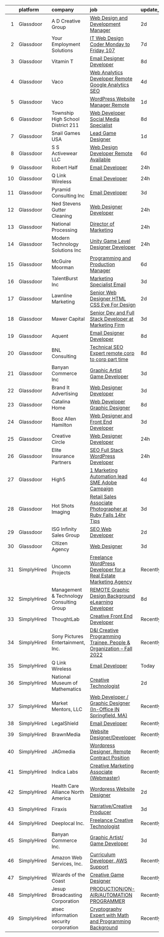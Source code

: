 

|    | platform    | company                                  | job                                                                                                                                                                                                                                                                                                                                                                                                                                                                                                                                                                                                                                                                                                                                                                                                                                                                                                                                                                                                                                                                                                                                                                                                                                                                                                                                                                                                        | update_time   | location                      |
|---:|:------------|:-----------------------------------------|:-----------------------------------------------------------------------------------------------------------------------------------------------------------------------------------------------------------------------------------------------------------------------------------------------------------------------------------------------------------------------------------------------------------------------------------------------------------------------------------------------------------------------------------------------------------------------------------------------------------------------------------------------------------------------------------------------------------------------------------------------------------------------------------------------------------------------------------------------------------------------------------------------------------------------------------------------------------------------------------------------------------------------------------------------------------------------------------------------------------------------------------------------------------------------------------------------------------------------------------------------------------------------------------------------------------------------------------------------------------------------------------------------------------|:--------------|:------------------------------|
|  1 | Glassdoor   | A D  Creative Group                      | [Web Design and Development Manager](https://www.glassdoor.com/partner/jobListing.htm?pos=103&ao=1110586&s=58&guid=000001834a41a5288326fd5b07e14896&src=GD_JOB_AD&t=SR&vt=w&ea=1&cs=1_d2a54434&cb=1663398160045&jobListingId=1008140137260&cpc=5B34AA09666F578B&jrtk=3-0-1gd5439aajih5801-1gd5439asmbjm800-30045773cd0dacf0--6NYlbfkN0CdcVd3SDA1nO7RkKTAACmPV4xEt72Vls8LI2dqcgyOeLQdD6tZEJoWNUMypvoh9NAN8szWNRmVTKnG5iJGNmoBqYHxe2itH9y8PF7QuwSblrfncnd59h5nlzKKtT9P4NH3jO4uFjl3W4O0Hl4EfKo_zxslhZjG3UJV1gdcJ4CC9ePXFWDrATIjTwLk3H6YWrkmYmXbvUbSc8g2OxkJx7MJ7BnzXZCxk6dyzwJNgzdQVy59mrlRW9-qbdmZOsAIDhR21uErBm-KgqGO5VR6-fi6Cy4XX5-Df9B9HBmTymJUNTbhI0Lj9IbQ0u-YIXgruRle5ZXmdPRcEZc4uqLKnkJdoGs8oE7Me_AmTjK9wobwyVM1QkFaElWFgbVKtsBMHauVsEDlLNRFb8_vktHDbJh-gtZEDbyc066uet6rlnjK5KSBUkSLWIaa4F4hdrJWvI6mJBrPKF9f5Yi7W4RPnOV3KXJpIVIgSwgZXvt-XJJfXMC_bBkdEe5_QfSD0OR1Xl4Cbz1-G3yIWQ%3D%3D)                                                                                                                                                                                                                                                                                                                                                                                                                                                                                                                  | 2d            | Billings, MT                  |
|  2 | Glassdoor   | Your Employment Solutions                | [IT Web Design Coder   Monday to Friday   107 ](https://www.glassdoor.com/partner/jobListing.htm?pos=127&ao=1110586&s=58&guid=000001834a41a5288326fd5b07e14896&src=GD_JOB_AD&t=SR&vt=w&ea=1&cs=1_b91239ee&cb=1663398160051&jobListingId=1008129832807&cpc=3BA4CE39D5B5DEF5&jrtk=3-0-1gd5439aajih5801-1gd5439asmbjm800-2c9f59b0f4c277d0--6NYlbfkN0BoX6wpDdJTHeYlimlJm_P1-jbwQr-0B8vfz-ygzljkeGzGbXyjUuiWXLc_5d8-cOPG8TVIKlYBr_2im9kAv8sjZambDVdFbgvfgdvgEiH0xCdnpWeZdbmerImX81Q70XaQRLfItT7xnaEjZ7DjLgF7MEFN_TazJHtm_c3lM__LXVixK_R49ltfx1VHpfffsY6Kc5BezDqCMHsw2vQ7-cdeDwkwau-kmJ0yf8qunoepgmeNR50r3TChQwWmf4hrLbjyQ-IuOJp6qxC2lk2BApoxIAhbk4ErCPtcREoadQhz2L2s6apKFOz2BweBDFqhLF6LarRaCNP5bcrwPNMoHFSP18CyoOFgtjlJdeE6XQrNCmC8mPlxWIkxFIlClyhcH-iV3wtGnbqM2Zl-_Q0GTKmNkOMfQtCSKIDkwgn9iYJZG3b5QN0rWsfGsb4zfcJfDWVbujGj0B0HFhG6R4xVlfs_BMMb3tT31P66Frd9OeYxCtZnIMmPzpoAe9m3wcX3kvM2BrhLvswSBl9C6pmz-kH9)                                                                                                                                                                                                                                                                                                                                                                                                                                                                                                   | 7d            | Lehi, UT                      |
|  3 | Glassdoor   | Vitamin T                                | [Email Designer   Developer](https://www.glassdoor.com/partner/jobListing.htm?pos=128&ao=1110586&s=58&guid=000001834a41a5288326fd5b07e14896&src=GD_JOB_AD&t=SR&vt=w&cs=1_875e87ca&cb=1663398160051&jobListingId=1008127048026&cpc=C4A69CCDBB3B9599&jrtk=3-0-1gd5439aajih5801-1gd5439asmbjm800-133ecd7508e94749--6NYlbfkN0DMrcEu7yrtATojKJA7cEzGQ3FdRGWLh0CZQInL4ECGI6k5tN82kdM0cJmh4vC7GggQS4YCC-NAfmmCq-zKxC88tLTQBFUkf4I31SaWKtwIQjq_gVD_4PSldorTX0RxkmXVZBnJxyvYmxjhFieFRy7XxphD9O1ucpkG2qtflqZfJY1ujWKkvFZRj7waRSsC7SFD0MaazbIsDRlCWz1RM80ZRwFl6hMV4K_GWyyNU0fv2fFIRmHu_f4W10T3N7bB6mY_3PGIndGEwygAXLmw9o_m3tN9FfSBF2oYa8w50RDJMPbvtWTCv4aGC6ykAA0fgBIjqLUlY2FfiR07CcvFolAAXNT2j-PvGSyyCIsCU7PwbnS2s_nI87QCsWv14D1xLASZY4QNYpkIs2ELbAJd1A4r3_-7lw0YBbJb654-JrOVmGSoWd-SN9Nn1VoNAYc0i1PpTAMAJvUpGS5kfCEGVqIi-giBVvcseEX_wsUYv8dyiw%3D%3D)                                                                                                                                                                                                                                                                                                                                                                                                                                                                                                                                                               | 8d            | Richmond, VA                  |
|  4 | Glassdoor   | Vaco                                     | [Web Analytics Developer   Remote   Google Analytics SEO](https://www.glassdoor.com/partner/jobListing.htm?pos=126&ao=1110586&s=58&guid=000001834a41a5288326fd5b07e14896&src=GD_JOB_AD&t=SR&vt=w&ea=1&cs=1_d0f890e5&cb=1663398160051&jobListingId=1008134555657&cpc=2CAED5C921A5F994&jrtk=3-0-1gd5439aajih5801-1gd5439asmbjm800-7ccc0220a1fe731c--6NYlbfkN0D_sybMACCpf9B-677oK5j6rPldVB6BlrVvFjO_o-GJZbzuF-qh4PxErFUqfUsv_6vXrVyNaVmJE0ot7G2TDITx_iaZeHWGlYAjqBBwl4IxuctF-OI2coy6g4yuOe0TbEuWET8c1We2YFFrVANmcXyQD5tSZWrD75i8XHvuWLgbZ7bYRmW1pBq1KUloM0yVF-khoEUp9Wrx15257U-PzS6eYUSZM8w0Bosk49wvwmW-S8DpppFzwXBOOQAuXeZEaqlil9TYeIQSXxEA0tkbOm9w3UEtCsdTDw_KVyWWnHXnVIxTqiWFbnMe20GSgnvOqmBQ8Hu5Dz8Tbaw1ELwlI_h3yKoTYdkL-cfLplwEmk_ZXm3BSY7QquW-nJTRo_mN8DxQm1Rfhm3DsIhNtJkzL0y39GFSvaof3fKF6T3RMDP3cYCV8CZvNd7tXhYeLIiZ9PlyPoHsIFgP84Bd2p1Gi72w57liebY0PeUuHdEqmHlX-ke9DimPiPx7zp-S2FVo3N7qck9c4RwHtjC1c_b9a86Pd0ORfiZrzOo%3D)                                                                                                                                                                                                                                                                                                                                                                                                                                                                           | 4d            | Richmond, VA                  |
|  5 | Glassdoor   | Vaco                                     | [WordPress Website Manager  Remote ](https://www.glassdoor.com/partner/jobListing.htm?pos=122&ao=1110586&s=58&guid=000001834a41a5288326fd5b07e14896&src=GD_JOB_AD&t=SR&vt=w&ea=1&cs=1_8dbd74f0&cb=1663398160051&jobListingId=1008142928457&cpc=9908D8D4413DBB8A&jrtk=3-0-1gd5439aajih5801-1gd5439asmbjm800-36227de6d193ad65--6NYlbfkN0D_sybMACCpf9B-677oK5j6rPldVB6BlrVvFjO_o-GJZbzuF-qh4PxErFUqfUsv_6uh3N--8teLPcgLAGb1S6LyM1BR0yY6lnZeg-UoyspQIvZPG2YO4aMbQ5ykvK2qNk6b8_JATgn0hI_WenxAeL6BQ4IVWLgD0dWZnmeCMRumDs-5arFbU1wRrmdtz46Q7XjuLHRxESOlWZ5trxuEkHo_V6tspZx3Uy-USv0Ftid0vBh8kGLsQV73UusDDXChi6SCdLwbYYJTtxMFJWdfNrqvNTtfKTVcW6yS6CyTVcHRvEv-oxu6ZfcJ1n8537qGZ7GDTYvcivFwTqOVbgc2qgOHGM_vwYahECc2r7Lhf1PP4GMALB7oaCBjKV13h6P0uKnnL81VHL93hRQRLH1MBc3P0OFzS1f9Ir_rakHYeHopV4q-dbvl8OOtAUruvgGm40Nh8L7iHseS-zyMPpoSRMbaRFZ23ZWwz2Oh0lTfnEOjtkugzuFVI0O1gVu9Oa0SGzeWerFBxTEmifpShS0kCPma4wv7uNQpYFQu7KKlSrVODw%3D%3D)                                                                                                                                                                                                                                                                                                                                                                                                                                                                                  | 1d            | Remote                        |
|  6 | Glassdoor   | Township High School District 211        | [Web Developer  Social Media Specialist](https://www.glassdoor.com/partner/jobListing.htm?pos=109&ao=1110586&s=58&guid=000001834a41a5288326fd5b07e14896&src=GD_JOB_AD&t=SR&vt=w&ea=1&cs=1_ee017fe3&cb=1663398160049&jobListingId=1008126791574&cpc=83630893E902B957&jrtk=3-0-1gd5439aajih5801-1gd5439asmbjm800-31c2bc176e2bcbab--6NYlbfkN0BvRTtPYviBXXga901bZda-x9dVbr3mkLrPNoe7KgsTz68QsHh34GSM90vVwyTaEndtYI0pe953W1rkkBGAbyuAKY_ZszoiwJmg3JbfF4AW655q9sZlWK9uJIjd_GGvixM2nNpmP1A7p0parvgProH3THElPIkKORt04eYR36BtKMpoYfce3ruRlgTJIR1C00uasPzvgJl_rVt14PqvTdT21Rclbhh02o19Vec_bpyz4KW8fJ9iZGQmkk4zVd71Rguy9fZJUvGoULtC25LuJq-J6ZQkjHyRHkdzs_H8oR5o16v6BJlS-rfudWD22C-5NZ1Nsf9IsI8UFLiSQMAKYM3EpMNgpcf3a37tOfvmiyBhVSIN5iZvFQ7_DVRUJXYbbewcOkVwQzkLbWLvA6oCxiRrK7LY7SyCo7uC7sR9czU5AzBVlvoWYtlZgnaIKvbyMtlwYOx1f2TWXW08lvqtEmwEOn1929t5N-eILaJaOjJ3nuSOMw3e9biwVLROmoVaKg2jBau-rBBm0gRr97r3iOGJ)                                                                                                                                                                                                                                                                                                                                                                                                                                                                                                          | 8d            | Palatine, IL                  |
|  7 | Glassdoor   | Snail Games USA                          | [Lead Game Designer](https://www.glassdoor.com/partner/jobListing.htm?pos=119&ao=1110586&s=58&guid=000001834a41a5288326fd5b07e14896&src=GD_JOB_AD&t=SR&vt=w&ea=1&cs=1_f02a4268&cb=1663398160050&jobListingId=1008143273725&cpc=32EE424DE2B657EB&jrtk=3-0-1gd5439aajih5801-1gd5439asmbjm800-a48a39f6903e8687--6NYlbfkN0Cw7niSvkhlOnyUOIKh8iEFaGQrF0ehIy67CPytvastGfTep2RELHiWo27qzTbr0GGrHLuaj4V8iMzZoAKOmLyivAaB5nVetLbQfhWpx9sW8qh85TvtOsJx1zjzDNV66kxqszXKcJogkyY4hg_wbjvwLkeVsGVBemXSK_xMtcwLzyko7ceNTEIoy2LTdUb4mkTQBGny-seO9D4sh_vZrurYD67rhT8B5geuK85jcB73uQgLtbQHTKIP-1Ybc9TCfO4QVLFdmY5LfVmGUqVUK1If7ipWeohqoMpy625EBnGPwx9xxkG3-oH431nTKcaqDxFKVCvbmw2TAi3U_I6PkPdf2iyG4_D1bq6-reFE8QdsY3XuaFDUQHH4yebunHWKUsDRPiIUpw-BXSBUuvwNGVeD6ywvz9CpB3MpzRMM2yzMVbsAN_XyCIhX9EH9oSqtCfsgtETxRlM1uvb_4HzMenmE)                                                                                                                                                                                                                                                                                                                                                                                                                                                                                                                                                                                              | 1d            | Remote                        |
|  8 | Glassdoor   | S S Activewear LLC                       | [Web Design Developer  Remote Available ](https://www.glassdoor.com/partner/jobListing.htm?pos=117&ao=1110586&s=58&guid=000001834a41a5288326fd5b07e14896&src=GD_JOB_AD&t=SR&vt=w&ea=1&cs=1_1e5befab&cb=1663398160050&jobListingId=1008131212019&cpc=6FC5BA77C9A4CD78&jrtk=3-0-1gd5439aajih5801-1gd5439asmbjm800-e77e0e5672b8281f--6NYlbfkN0Ajr136nt6A_LHOZ7dazkZBMRVGXfFx1UH3hXSlGZi78qV2vh4IIPaG56QxCFgA56BicBY0oInP0QPYJd4kFVbc7huEHz1FXVqLxP8gElzXxfnWXkWC5Tk3amEWpKQOdd2DP_B235foqRfXk2sCy5zcr5ta9uztYyWr8zoLSfktUae741wAEOImCxf8e0o5q_ycQgCe-ixKA06BIbumOe5BLPPJtlkagwve9y4va0OfsQAKsxCenDo-e0egBF_YeVmTaHsb1PpDIVFftj-YYXeljUf53OdxbzNtB-XpVTWdgE98-w-mcbF3oj3DKsjaWHCLAAWKoy0lXfMrdZKgCU2Z6XudrXCQE2Ji87c4hwlYOR2FigQEZF5NRIOGTpwsWVXR7db4wKjtt-u_GmrIYIrbTKusnSEvlFtXB1Q6pDFZBzNeEXiCugnvZOTLcxJI8-HEEjeG6Jwnxdx3BdfWd00y1MXVlJ-tG5YYjeN0kC1gVW-O0eoPEUyJtwn35LHgiClFQ_ZPzg2uN6yGeStuzUWVt2YVeQfKchZXNLqa19GC8C6aWW3Wlp7xgJl4Z-w1czgu631pHBRER933RP91en_eC2wlZhIKRLWp0n8GgFC3m5eP3bXMdubdLs2jTv4Z-WOUvF_ygoNrqKTR7t4Fyfmmy-KZA11WLqbWQbAuWulmE1nZfWoKyF6UWJuM3j8e5yZNU0VZcTUGFSFCStIeezx5SfsqPNN47Ja5yDo0NWI6KsA5Q2A0rD4-4RrysZKThiA%3D)                                                                                                                                                                                                                                                           | 6d            | Bolingbrook, IL               |
|  9 | Glassdoor   | Robert Half                              | [Email Developer](https://www.glassdoor.com/partner/jobListing.htm?pos=124&ao=1110586&s=58&guid=000001834a41a5288326fd5b07e14896&src=GD_JOB_AD&t=SR&vt=w&ea=1&cs=1_15426b9b&cb=1663398160051&jobListingId=1008145675095&cpc=1CBFC3E34E2A31FF&jrtk=3-0-1gd5439aajih5801-1gd5439asmbjm800-1d30b377a342ae9d--6NYlbfkN0CpzDdaQkua3np5pkmj49lKioZwmwxQ-yx5plwbYmV_MzWNBoPgCjn5bOtxNwC6GJ4nMXlh70SbCFcICXIgnZkuA1M2Q3cbZxvyy2idv8eL8hhk9lI80DRwFm1NMXGvI86YHjJOPaVV2F-OE7mVDddpF962aw6WMRMYnU2tZV44lSwwG1i4aejltBT70EqdymEPng6aeTCYW78jfaIqoQNpEVr0VyshFBymMiMVEyZVij9RtRX3rES1Z_ivwneb1ignIUIytJ9CqN_W86bOAxHJpesBmPrXPN7VPjXUO1zbN3w55OS99TG-zNrvzteDS3bO39_IK6OfMgBE6VT1d-VwsYv81HaQ3jlgVbGGpcPnmoTRyJgqy1Cc0Rd5qvTsVC91egxk_-0FlTWx57nwIpS59-QzCeQwsxoo-Of0G0tJaLnPzjxiyrfCGPTz3s_GCGgmPoFHlJqcIwVTAkJoRZ96OG33KRrwQQ22ZbvTy0B4mCxxlMZiVNfCcix0GdbQA9sX7Q4Cl_HIUKGv58hLwyn-b-i05f35g4cJj-RHMyM_ocLPobfwzIn80lZekVljYO8%3D)                                                                                                                                                                                                                                                                                                                                                                                                                                                                                   | 24h           | Denver, CO                    |
| 10 | Glassdoor   | Q Link Wireless                          | [Email Developer](https://www.glassdoor.com/partner/jobListing.htm?pos=102&ao=1110586&s=58&guid=000001834a41a5288326fd5b07e14896&src=GD_JOB_AD&t=SR&vt=w&ea=1&cs=1_8e649de2&cb=1663398160045&jobListingId=1008145499494&cpc=9E3121F390AE2874&jrtk=3-0-1gd5439aajih5801-1gd5439asmbjm800-5acae6bc754706ba--6NYlbfkN0C1n-7uwLBmXreK9Hz04i1NaXR3ByHk8AHoFYtQOHcucujL0OejuP43GxcqxQKYyI1W-t8fCmKdoVAY_woidZTYObswFalwwu3_ZBaqOTgQTfoYV6OAR275QxWBvQtRt_08BsXQuZ6eSHeXgyrAJvQD2zODIrOOvmY3b8zt6W3mfgimadwcqXogSco_AI7Ry8NlV884BtkgpdboMcKeT4YitBi0vzrqZbFS4ToHbLplpvSZgpp9b2XF165OyXuRA2Ps0cxX3stNv0FvBk6ZFo4yl3EQgkFkmU3vm2ggWdgBOuHFr_MgsCleP9R6Y1rb0qAXNbhUOYkU8zvjsfcpiFzETT4LqQbeSQF2y2sImJtJIBDkpb9fbwdWvE0oG-zuNq64nkGsXSrUO7B9athn4qUAOMtY7dAH4P0FiM7BF2SBoUZ4HIrt3DKksjE-WYPiCrrNJfFS6HbivBn0TPhe_a0ZT5KLm0NceA3-n6nAHf_yPjSxBWU3wqNNKBtnpbNDpznU2WaypTR3vg%3D%3D)                                                                                                                                                                                                                                                                                                                                                                                                                                                                                                                                     | 24h           | Dania, FL                     |
| 11 | Glassdoor   | Pyramid Consulting  Inc                  | [Email Developer](https://www.glassdoor.com/partner/jobListing.htm?pos=125&ao=1110586&s=58&guid=000001834a41a5288326fd5b07e14896&src=GD_JOB_AD&t=SR&vt=w&ea=1&cs=1_223ca9b5&cb=1663398160051&jobListingId=1008136820963&cpc=32EE424DE2B657EB&jrtk=3-0-1gd5439aajih5801-1gd5439asmbjm800-26c59646bb73b32a--6NYlbfkN0Bjic9BpODao-m9BEup4myv2yv9o6hanv70kCRpjMjSDcmmrD9YS-C36VMErKkfZpW7u8RJCJF-3yTU9oZ8p-_g7jnvGsWAmlxKSZbEg7m0sbKe6QoybJyi2YaE0NPp8cXkC_vIPWoc9LlCeTuq0RhSDlsrVbU8cpe81JSeiQAh_TVnXrcGp4Wa9pSpcDUFXgdtLN4hZbzY-n7wvWtR1qzN_w1EA1TtlYLsKItDJ4X3pCI-_yiLdAQUBN4BhYOIujYaiQcWOLJdLZcEAWlxuw5g0JRF8WZ949PAFXVHAuHp4-hehmbfsC_mpQhlEbmIpyMO4GVc62LVp5UhCSZOz82KGwW7e7RCXtC-RLTUBLdupp3M6Drh_V93NGT3ftldoKkhx8kJErFSPHdn1Wle7ZG7lLE78odlrMZDeTQafsRNRGubPAiwh3wwy8Dgoz9rRI5hjWiWmfT4JeXCsQ8ZijcC8XI5r--q0MvXaRGJgxFmH91yxrGX9LhwZSdeuDsf8sdfWvum4znr8vmhLzGeSDbZcPVUjhgiNP9PbrvxJTpiEZwVyPPKLYo0ZxxKAAEZo8TajR8aPqykFwSe3ALcnfEJuxbqtZgbOFbcvZ_WnwJWj2Vo-iz12Uvg7WHcPWhb-WEQ8dNOrLmt98piGObgZFLTuzCy4FmhF6hYFTjsJxTWRqdurVW9B9luIY-QsBustf2EEcc0D3ys2deBypPYmVJDtJA2Pwmkc6Rex1R8nmn_Dgv20PLxXNsABiDkpmn2qH5uoESnHY3I4cBY3GcmN3B98RPBONtVJFk1r0y2vdgccP3q58gz_d463kfmG19Fv9DWp0O_aCDClwlMKOP9B9aZrqLLRR6736oZn301A38CV7aJ1Lo0MORYrhbu2FV0bX5i8qzkD4Ib_iEwpGykRHclfbfVJ_9YC4azsi8eE5-niaxRPuBEAx0dw8TySg7vDkKbZhQyGQkAU22tEOeoWcxKb7sWUcgPyjmERlcqw6LwlSmxuv7uLtObO_vDElgPetkNBP34ZB6aGjIDkrk-naGD) | 3d            | Dallas, TX                    |
| 12 | Glassdoor   | Ned Stevens Gutter Cleaning              | [Web Designer Developer](https://www.glassdoor.com/partner/jobListing.htm?pos=111&ao=1110586&s=58&guid=000001834a41a5288326fd5b07e14896&src=GD_JOB_AD&t=SR&vt=w&ea=1&cs=1_643d5f0b&cb=1663398160049&jobListingId=1008145249117&cpc=5E31031E1AFF45A7&jrtk=3-0-1gd5439aajih5801-1gd5439asmbjm800-92ba3729d6720e43--6NYlbfkN0AkLpTqwQyOHWZzzBh8L-NJRXeVaRNqbLPAA2fHvkxVuJSLLV_rgQ08NUaPLcDDdaiRI9iK6jQn8J5ezsPbwTlDRK7srl-ykfpmt3l_n0AvFlfSjZ1RrdHiBVvDTO2_uacut2-qB8nyvUhDiFLOk14-qdjvwrX5nKmYuUYySmL6tDhpRCi2mwK2dyD5brS4HJw4q4R02bukYJW9FjVR2vwXRjlgoRiiUqDJSBk8yB33om0zHr4jOmKZJwV_QnrGdIa_T58n1PuFoW_7yHyrLjODWOf8fobgVvqFc_0MMdmlFkc4sSxDhcg44kD1PdIqPO1Bl-R6XCTTEKykVoRFvIYE5fluGu5j2J8EXo22AypYMS3DQybNt1mT57_vTYUgBRLvrOalj_WwIwBE1ioPoM1C6mzbFiEe9nz0ilm-juhYxzHxRF3qzRdrf6-h8Y-WKKfDPk1-EvJM5ggGuHOM2--1UTB0uPTv2pxsMnvdY2tI85EYj6EVFXqV2OYLINgUVOIb1yqQ77BH2A%3D%3D)                                                                                                                                                                                                                                                                                                                                                                                                                                                                                                                              | 24h           | Fairfield, NJ                 |
| 13 | Glassdoor   | National Processing                      | [Director of Marketing](https://www.glassdoor.com/partner/jobListing.htm?pos=105&ao=1110586&s=58&guid=000001834a41a5288326fd5b07e14896&src=GD_JOB_AD&t=SR&vt=w&ea=1&cs=1_57611b67&cb=1663398160047&jobListingId=1008145534664&cpc=52D3555E595CCC3C&jrtk=3-0-1gd5439aajih5801-1gd5439asmbjm800-1d7d5d31dece1b71--6NYlbfkN0C7FdYqye7fR5lUV8IgWPkZ54W6iO3v9h1VSxsEbL_uywloPklD_Y3VcIn1lceNXm8f8qbCd1_xgMp-k6G5rBz84-ET2W25ZHJRHTrqBDc6RSzR5nDhFAEAEzEC6LORWnZ-QMMB5hMYg7zmBzTg6ybSTYy3Atog-zi_x5oxKrmetin8u3KBI3rhkupUZLcC1240M0h0FqzUWvVtdg0z0VBqA8tuWD8_2GCRFgRJLBXp6eHUV425gwEOo5rC_uLBVhBm13mOqaL6RDlzk6rDdbYnUhGosnlGatQ3dP8phC1_KZQHPZP7U-jMJHGvrH3DmSPW8ZT9F_L6xrH_Qhzmigdao31XkXrO2bdHNH6cxcCr552RheIKVFVv6GePgRv3Jslt1rGdxaDPm2oD8HAKpnlfFop18dBvZm79z2--5hKQhr-VOj28ou0w-Y_QL2XYEg9EFE9I7rDWkSBvYIr4pIq459-jR5wCKKtLa4Yw5B9wx26oMe3Qj4VrAEQoBi3d359P8-AJHdixAQ%3D%3D)                                                                                                                                                                                                                                                                                                                                                                                                                                                                                                                               | 24h           | Orem, UT                      |
| 14 | Glassdoor   | Modern Technology Solutions  Inc         | [Unity Game Level Designer  Developer](https://www.glassdoor.com/partner/jobListing.htm?pos=116&ao=1110586&s=58&guid=000001834a41a5288326fd5b07e14896&src=GD_JOB_AD&t=SR&vt=w&cs=1_1cf90e55&cb=1663398160050&jobListingId=1008144415547&cpc=4B86475FAF393599&jrtk=3-0-1gd5439aajih5801-1gd5439asmbjm800-e92eb1be0e0db233--6NYlbfkN0C26OT7h5zXl7z1yVTYwN1d43osiYS9hmGqw_eY7i5KFzRWaSyxghJjTLzNEsEWeJhnpA6oFn4-xuTLE8gcbiHpahmergA6f38D8h3kWVSZ0P8lvoGbQD-VrNe8Y356GM53WicJnbCWHsOsSsqjNMrH4mD1yN9rNfoKUaTpm0V6bCcweQP9dbUEZw-jhXyylsEZlRAD-7-25VoyztBnJb8-fMG-VP5B_6gf2ce2uachlBLf-omcTb2Kx1uBC_zbPWGvsJfLldK_USfJMuO4ffzZTke0TvTVwsIStpWJDACOwVellgAyMIkbGGgLCQBE71TPZWcpFMmZ5l2yNwU1OiLYU57KpyxhGolx1VwjcdK89I_Mj-SqbewoSFety0G7wv1qfJnX_QGSYeXOgDA38YmTWoT2P22x2ucB35vPj2P8M_IZ48yeNkXv)                                                                                                                                                                                                                                                                                                                                                                                                                                                                                                                                                                                                                 | 24h           | Huntsville, AL                |
| 15 | Glassdoor   | McGuire Moorman                          | [Programming and Production Manager](https://www.glassdoor.com/partner/jobListing.htm?pos=115&ao=1110586&s=58&guid=000001834a41a5288326fd5b07e14896&src=GD_JOB_AD&t=SR&vt=w&ea=1&cs=1_b29a44b9&cb=1663398160050&jobListingId=1008130780716&cpc=FD56AAAF1899B499&jrtk=3-0-1gd5439aajih5801-1gd5439asmbjm800-367f267c24de5160--6NYlbfkN0DFd6ssls38ARc-OxIhaYB-O2Tm5NCxlw1Hw0ryh4GpD1eYZHVmZi0O_nwPf_BbhRRbAEMqfl5R-mbDhCQau4StkLiBSPbBVy3BtD9EHD2FCa7JchGZeo06rGrqUBJjxNegzTx_RC4xO7Dwo9QsIW-BN9xy8wGxhq0dZKYuCtf2jRNy9QU3mDvLUEm1oR_DxVReNtVVK45s_h-6YGhBQ0it73fR-e6hyvjDxFrMhEJdo-QC4b_8Act-WMuH9mhEYtOYfP72ZKp_Y6Ya0fzVde9MHPV0JeAIlfassHmUtoXXuSD2guq4gtBUB5GGuXFJrZEFLClGBvnWyad969P8A4rRzFpJG_3Ni5V9Pjlwp46Dow-mlIj50HFZk3njL6LuEMycJbix3W54qvIu3bZXR_Ww979uNUQmz4wSy29HIRFUvq4rH4T3WnIQeyFsyxA0YXjWZgkGek5xdBYDBgPdt0dcsBqZRPSm2QTccwZDqFw-mg%3D%3D)                                                                                                                                                                                                                                                                                                                                                                                                                                                                                                                                                  | 6d            | Austin, TX                    |
| 16 | Glassdoor   | TalentBurst  Inc                         | [Marketing Specialist   Email](https://www.glassdoor.com/partner/jobListing.htm?pos=130&ao=1110586&s=58&guid=000001834a41a5288326fd5b07e14896&src=GD_JOB_AD&t=SR&vt=w&ea=1&cs=1_d6f991e1&cb=1663398160051&jobListingId=1008137082438&cpc=3BA4CE39D5B5DEF5&jrtk=3-0-1gd5439aajih5801-1gd5439asmbjm800-3469da92a6ff0490--6NYlbfkN0AytblDjMhCTRr2PwXSTF3LlCyagmIhB_qBKYhkTsU9J8kbOkkPPbkHTn1PvWfxq-MHNCW1uXkZH1C0mmdYq1PDhwjZ39NiWwFIgQ2zRurYgLkJ0Fv1vgThlfm_P8oLiQX_cwbajzbkBEKJUwPaaleHeZhYBL9XlY8l2cXaXzlIpaA58NpWpZjPqrTtbHMHX6dcpTluiDkEbNH2XLXS6mdRJyCtsjIv8uqMRd0BcAtN9A0w7BkTIlsA6cOVztm37W4AaiUCAB1wTfvUEp5SlfgwGINeCJx96H5sUiyNz6HYO6umWl9r3mC5r8uIIb6VydBIqwTuLWK9S_Wr1Ce4paBEmSGSq2klUeDxJ1YFi-LQmi-oKRolePQFkVYoiH6gT_qwQMKRlDEaeFg1m8R4zWRGhORzLNkGlHYL8KAOKiSCgQ6fZIArnEQg8WPzxuE8UyhAMODTWnD_sr6XXZIJoaPOLaAsbLzJav5qV5sttT6QsQ01Hw711FXbJ89nxFRcgbg%3D)                                                                                                                                                                                                                                                                                                                                                                                                                                                                                                                                      | 3d            | Remote                        |
| 17 | Glassdoor   | Lawnline Marketing                       | [Senior Web Designer   HTML  CSS    Eye For Design](https://www.glassdoor.com/partner/jobListing.htm?pos=110&ao=1110586&s=58&guid=000001834a41a5288326fd5b07e14896&src=GD_JOB_AD&t=SR&vt=w&ea=1&cs=1_298f1c02&cb=1663398160049&jobListingId=1008139332643&cpc=AD396490361E83B7&jrtk=3-0-1gd5439aajih5801-1gd5439asmbjm800-756d3fff91c15e87--6NYlbfkN0CSgGTbSPgM0xpgWRkp5SRTexU57Zk_6_bZ18eqb9d2QD8eCeh4DToPCFdsFw9Mq38PhjeHZEuVdUJ7KICRHuS5bSRhDzuIPdpl-zlGPJATjopMBUFYSRvn0Hyn71LYs0yL4I6csTiL2jHBbVJMVoFVp3N1-Lh_JaDap3csi9kRgup28Mt5EI0WdNIovdEv1XPbNuW0UrA2FHe4kfa6H0So9aMPM3Shhsn6zKkI3oWp1C5f8VEOV_2YCTez-WIO5mrxoBGn7q0Vxpk-OAjxRGs81LCJgzfyFLBclTI1bocdXbOOF2MFrjcj8j6gTlmidOtVJoa5p45l8L5MXDQ-VnP01QwGKlaK1CONvYd3m0Li4O4hweVr1GerbQZtyCIS6QY9_oPflmy9lItuKFhfz-ANOFAdncmGdLtkFIqRJrBb1dM0QBXWU4EtOMZSBmiwogF7_pZl1SPjMJpgqp2CK8ssoGlWVyG1OPugdWvK8yLsMIpkRFMuSx0v2rWil0W5PU-ARebA9nQf9PuYqH2wUcb3cGddUYWGLCA%3D)                                                                                                                                                                                                                                                                                                                                                                                                                                                                                 | 2d            | Tampa, FL                     |
| 18 | Glassdoor   | Mawer Capital                            | [Senior Dev and Full Stack Developer at Marketing Firm](https://www.glassdoor.com/partner/jobListing.htm?pos=104&ao=1110586&s=58&guid=000001834a41a5288326fd5b07e14896&src=GD_JOB_AD&t=SR&vt=w&ea=1&cs=1_1d33183b&cb=1663398160046&jobListingId=1008137024800&cpc=5F003D4E935DF3EC&jrtk=3-0-1gd5439aajih5801-1gd5439asmbjm800-7a112057fea2f8a2--6NYlbfkN0BzyIYrTMR_AjNKh_kvAG8N613gtHPANQ3sdLTkrtBd-2J63-4kKu3uYt4ATX3EpPp2yE6QufjOadcv3vovr-s9m0r-q_D2FHAXe1oSiQWQ5Ej9cuT-wcI5W10lDeedfzZcE3oD-jUcyspd4YUfxH9ESJ8wEaG2w0yrEhPj3TSFOrEuNe8dO0YRu8tpJsIaBgzEOAMOgm6DlQp2I97DHtSMxLgCgumE-yZp2knxlKFY_tSGQ2ynZzP8mzYvtAolQrpkuIqbZi2uWFJ6l4NjJnNu-wFjQczy6W-bxP3fZoCPzja5rRZSWkiY3BvZYcBowcAIgQtiCpCrV3eXrTj7goM2i2eYaZFj5rxMGkzFtECRG1joWXTjBBGughSJn273wlsimwt_NEnjbZDVf10QykrsSHnoew88lqtWKNKGEDEP_s90JplMk4VPAaYwvIWWTG1csw9jH46ww6DQgx27_mODsv2Pr4mStq-uhQjCmtXXWdJ-zlYGbszmqyY2mv7Tv_JDtqaj09OYzQ%3D%3D)                                                                                                                                                                                                                                                                                                                                                                                                                                                                                               | 3d            | Clearwater, FL                |
| 19 | Glassdoor   | Aquent                                   | [Email Designer   Developer](https://www.glassdoor.com/partner/jobListing.htm?pos=129&ao=1110586&s=58&guid=000001834a41a5288326fd5b07e14896&src=GD_JOB_AD&t=SR&vt=w&cs=1_70877880&cb=1663398160051&jobListingId=1008127103959&cpc=9908D8D4413DBB8A&jrtk=3-0-1gd5439aajih5801-1gd5439asmbjm800-d728f7b1044b615c--6NYlbfkN0DMrcEu7yrtATojKJA7cEzGQ3FdRGWLh0CZQInL4ECGI9gD0Wolx9R2v-Aex0-GK04LMXPURfGGnNi5uqQzFCg0hF2TYxmKGToa-C7itZzGO5PLQDVPaX3gxMtS-lBcSLPRUoR54mHyaQGwU7jJFUzGc3p3xB49LrIbkPamR03uezl9egM15Xkl5dZhKdtJAIBvWbFAgTppu-LuWhLNY-DN7dUdh9j94sec9zG1vCFlSZMzFDgToOhhdW_mBApQ9GmIFOd9HFZVXdtX9lhln0Qg2awHsnnhAGlh0uc1sQOYVMbY_htaC9-eMYbvJLmIxnTDTs3c8VYfX3UxR5QuYrYYs3KL6tS27HO9UeNdHDrCzb-f25W9AxHH_gNYq-pkyhezeCKY9ic8_VsJXC2EYIr93lvrWiXkl1YukiU8cEpWRK_Had5pdFizU3RtVrHbEicvcwqotKnkJw%3D%3D)                                                                                                                                                                                                                                                                                                                                                                                                                                                                                                                                                                                               | 8d            | Richmond, VA                  |
| 20 | Glassdoor   | BNL Consulting                           | [Technical SEO Expert  remote  corp to corp  part time ](https://www.glassdoor.com/partner/jobListing.htm?pos=113&ao=1110586&s=58&guid=000001834a41a5288326fd5b07e14896&src=GD_JOB_AD&t=SR&vt=w&ea=1&cs=1_5a097519&cb=1663398160050&jobListingId=1008125956128&cpc=1120CD366D53BFD9&jrtk=3-0-1gd5439aajih5801-1gd5439asmbjm800-47594a9c03d0d9ee--6NYlbfkN0C_eQCgnQ3dunn2kgXxy7uUxBB8Rm9uGSd45wqHXb30Yhouy9iaZ5tM-buZODdeWhkxcLZ-P8HpVwdiJJkDZwZdqfCN6nBcd16_TJfDogr1G06Jkw1xVd5RFtOvPKtffE1EIfYg4PMn3sFvUuwX5OwMAQzJ6VlzbU0P-e1WfYEJzV9Zh64upAZHgRZKlik3V02g1l3OvYnSoKA8ozQfIqyDz7JwTHv_nlgqejghv5V-1U5lD6VwvJEm7z4AhV4GLlSN8EMztY1cLfsM9JMltJPEiq2YR9jLFRrwdNskeOWP3cPs9Rft9GXEMXF_wNOHwa711m55P8TYvhlTW3pFP6NUnDm3T-svoyZ0FdZ8K6C9Zjwpb9KRLFJIVqz6-0wSJZUAWwVRt-Su_aVtfNMoKhp9jCT6AI2JLiXSkTWRnMuXQ0RrarHEs783jVMZSrlpJQaiM7udKmUJb9vi2avePh0CxYw3p1eXI-A6-PZP2h7lkbtd0AkGy1hkLNAplUNrGltwP3xZZDJFwR0kf5sLFrcE6bvn7UL6AHA%3D)                                                                                                                                                                                                                                                                                                                                                                                                                                                                            | 8d            | Remote                        |
| 21 | Glassdoor   | Banyan Commerce Inc                      | [Graphic Artist  Game Developer](https://www.glassdoor.com/partner/jobListing.htm?pos=101&ao=1110586&s=58&guid=000001834a41a5288326fd5b07e14896&src=GD_JOB_AD&t=SR&vt=w&ea=1&cs=1_8040a739&cb=1663398160044&jobListingId=1008136768728&cpc=90FB925E786A2860&jrtk=3-0-1gd5439aajih5801-1gd5439asmbjm800-b7a5a5c1da3a1de3--6NYlbfkN0AJ9YajiwAf1_6xm8q8dI6Igxc08os5d78_r09uaRSAc6DDc6dETsF1svScKdYRdRx6WO1Ng6D809PSCd2g4nQWvTB21EU3EyteFI4Oveo4K2FxviYCy3Xmdksg0vgA7ZoVeG2dNfDqT1Zm5dROFfl9AO7bywAQnOxtaKJjpTU1X9knhHgjF-4Vyqs4Gun4r6_xZcFu0Q36qEgjV1Zu4uYohXlZAQCw0sHeN6KW39G3KMgzL2CcgnQXj7PZvVlxTHqNca23nH_pgwUDhvkEtKQ1ZKiV-RyZc-Y5NWiadB3GT1h09AeNKud__B45wMQcI-FygTPkOW8jGf60zoCvzeXtDL3-yrXWOFFqXU2qZ4PUBa99tVtp75VBmAguJZkQQ3EKNP82Xp2HOeZqfv1YGMbPQ7ofzLJhg77X85BEUqnnFJJ9nSJAH0M5D9WSY4ZOthaZLDXVr7_pS9bPIsIqDswK8bl3j9X9DcZeVzUwPCU0fpHfIGaVByidw9r-iBLjW5MUnEo1mDk_2A%3D%3D)                                                                                                                                                                                                                                                                                                                                                                                                                                                                                                                      | 3d            | Pompano Beach, FL             |
| 22 | Glassdoor   | Brand It Advertising                     | [Web Designer Developer](https://www.glassdoor.com/partner/jobListing.htm?pos=112&ao=1110586&s=58&guid=000001834a41a5288326fd5b07e14896&src=GD_JOB_AD&t=SR&vt=w&ea=1&cs=1_da34d315&cb=1663398160050&jobListingId=1008136755499&cpc=9C938E8DE9AD6C02&jrtk=3-0-1gd5439aajih5801-1gd5439asmbjm800-3d7a0861c7f4e1ba--6NYlbfkN0Bzd22Ycjb5AqejbB3GS3A1UGXriJ-kZkBu2e0671QUJFj05XYpQYtfqQskCcE4KEKRKNCbIfddevaNtI6CLEoqz-RPbWSFHTRjXQt70XvNBs1omddiNJn7P6EUi-tJWkAAfFTMoKabsRq-LwcCQjav81TTNKo5YkXIitQz7-_V_H4BgMNeFM_8-3exck3c4nJcL0r4HjCxI9pUYEb_G3bpe5oq8H-mhhxL7JoCugY_VvKvxk2RcbhWoJIoBfmIvUhV1ebtlL3Tx8MOJaw1nKSv6NCupwBX_pZVMNoUfKKd4pJORNT1lLsfVQakWVSX0xx6SicGafwvjy1o38eBbcZqSDaff6w8QBppCRJBLNhlv40AlyoD2-0idLvCJ_XveWpBYJ6I25m1V3OVNXR6lT3jFBKbEHbKuw6yOmF61ubkD6hDSVYlg_Y8w4krbnPbTXFCwSb7PgxiOBqdH4nxaDbcLvZnJbIttE59koOEszaGpbt_tuhUhJCGp-gh5uNjwCY%3D)                                                                                                                                                                                                                                                                                                                                                                                                                                                                                                                                            | 3d            | Spokane, WA                   |
| 23 | Glassdoor   | Catalina Home                            | [Web Developer Graphic Designer](https://www.glassdoor.com/partner/jobListing.htm?pos=120&ao=1110586&s=58&guid=000001834a41a5288326fd5b07e14896&src=GD_JOB_AD&t=SR&vt=w&ea=1&cs=1_ab631eb4&cb=1663398160050&jobListingId=1008126744238&cpc=DE56C24FF6DEC286&jrtk=3-0-1gd5439aajih5801-1gd5439asmbjm800-e853527e115b99b9--6NYlbfkN0C2jZJFrLxaPA0GelnsGYXGIqBCI4fxbylvGcZVymefRVHTge5Vuj8fmjk9WeL_qMAglPTVIaoVPsSBLS28IXChoGYeq-UQtzX_TJY9-6q5LtESYZh4jxehow0o9lDjnHX9wN9ZBMJcNgKm6f1s_0LhC4kjYiGbTFXChbRwEYeC-xWSKCL9BrSwtreZAJ8rYO68nsHvLNdgGI57LHAifeCbf_cTtqKnfXOXiPizEQJbC-VIF61QwGrYvq6cLIIWkpzbjaHzOJRQ33l62b57Jjkv7rUgDOX6oVzhT4Ul8c9x4qSWJ61eK6JAYL1jZzV1IES4jcO3anErSStquczXEmaMuuEvWbVDPnTPh2bIWZNLXjA4ohEa_zx49ZkPi6nyEG5SONFb5_a3Auyx7btumKorc8Z8-ZjIiSNck7aqi1McBDWNA4PCYdfOL-ddjCq8wm4itxsBRL3Br3-Sw-uHW_1GPzHpfsKk_Lio3qCsmc5dWf02O2J_QyXGSFYk-dRGD9I9MEtcz629LA%3D%3D)                                                                                                                                                                                                                                                                                                                                                                                                                                                                                                                      | 8d            | United States                 |
| 24 | Glassdoor   | Booz Allen Hamilton                      | [Web Designer and Front End Developer](https://www.glassdoor.com/partner/jobListing.htm?pos=114&ao=1110586&s=58&guid=000001834a41a5288326fd5b07e14896&src=GD_JOB_AD&t=SR&vt=w&cs=1_a83dace5&cb=1663398160050&jobListingId=1008137197590&cpc=70E6D4E49C80165A&jrtk=3-0-1gd5439aajih5801-1gd5439asmbjm800-f914eaf60cc6a655--6NYlbfkN0CaLaeO0W0aSDE10oNno4SsRl14ssiVXEJb5QYZji-zar5Yl-tvFfpLfvooI0429clIlpdEDl7ZiqzEk05D9hDiSBKUxs8_v9gJKLS6hDH-HHAeR5KAWbIfelZ49o_u7irPhg1c0jH6X9syPxywrZnNk-tMw28vNSd8bmSzgFaPTdJCYg01yqwingprD2KJZP250sGsg6pbHAgB5NsZLVymKk2WuKAWGKjZUqfINiFwPfKJqSBQyH745n653J3OC0H2rg9u3hr2lTvdTIPLbs4hpujaVqDUKvbzNlHVx-6sB0vbi1Mkc2eaLxLqqfk_NlkCjUOQPeVj8g-IYEnnu_6T-OJVjQfVL_bVtyNtJlcCO8UApN3JiKwEU81uLFSgMfA8TA27Tb1nnvIvIHq0_tcFy76Z1pMwbY0AsTfKEyKQWh_1_-5u_WOhPwJ3F0gDuEGNUdSt9dVLzGOQwaCmcenc05RCMRnuJ6tUClfGJB5ZPW0Qs0FVgU4wy4uiy1I3U9zfRhOCvkf0zJaIzetpsnBXdmrfbJWDKXJO57fAcLcCj6B7QS4XBTieSH-iZXw9OGMKjck_pGA08eIWOtUeyiU1)                                                                                                                                                                                                                                                                                                                                                                                                                                                 | 3d            | Chantilly, VA                 |
| 25 | Glassdoor   | Creative Circle                          | [Web Designer   Developer](https://www.glassdoor.com/partner/jobListing.htm?pos=118&ao=1110586&s=58&guid=000001834a41a5288326fd5b07e14896&src=GD_JOB_AD&t=SR&vt=w&cs=1_d9fdeb04&cb=1663398160050&jobListingId=1008144518073&cpc=4F748F1840550ABC&jrtk=3-0-1gd5439aajih5801-1gd5439asmbjm800-509f68923e5c071b--6NYlbfkN0BPwlZa85gbT4Q3XYQoU_uQn0Qmw9zd_9UNfmcwtqAVud1yvyq1Z4UAlx1bxhDUi3IylK4O56pvEW6nbq40hYO2z1Zqn6T_tUYXwOh7VB0bbJVVxeqDOCJla6Nk70emjPvRumMlH-6lYRvkogN5p-649NG-Yh8cwCHV7E95Ji0fYGBmbxT_tHUhrvEShR0pRGr5EPsJVAFamw_ri-JPAMjMlA7EkNXWU82Dh9YTq9bMczA3L5G1Y-htqfFTIO3_RWznsZ0YjBxNaRg5_vrRjdXfxPf4SnwCRwGSsSQp4GPSnyZQjYCp6xL3J6XcAIU_kZNtqZKrR_fUtVIiTI2h-tTJGSHmGy7uo4V7cjpBILrUpPnYky9sOs2GJOJrXyDR-Qg62qQc5eqdDfxOjZUYft2qWfkS-jUvHJ__cEFuwhBVEF5YuRFXdYWpAc-6LQP2nWdfdQDkbhcPGkJNbs3Il_blQnKiirsAGeR2dr0BF6kF73SeCyBUmh2Zgcj8BU0_G2u_qXTtkQP7Og%3D%3D)                                                                                                                                                                                                                                                                                                                                                                                                                                                                                                                                 | 24h           | Irving, TX                    |
| 26 | Glassdoor   | Elite Insurance Partners                 | [SEO Full Stack WordPress Developer](https://www.glassdoor.com/partner/jobListing.htm?pos=108&ao=1110586&s=58&guid=000001834a41a5288326fd5b07e14896&src=GD_JOB_AD&t=SR&vt=w&ea=1&cs=1_9c92082d&cb=1663398160048&jobListingId=1008144836826&cpc=545C0D17DAD7ABB7&jrtk=3-0-1gd5439aajih5801-1gd5439asmbjm800-de1c4f6ab6337efc--6NYlbfkN0B4jp5mfsiLEiFpPCxOna81i2z6rJx9ZIZWhVZJ6SFnYbLlhLJYls-rnyzaN7fnuaBK16gA2D77aFNtLi46QEhx0EfQ0uelaczP_9Ki3jCInMnVnJcxtZEPMFzkQcVxj5jZcucB3f5MVyC8dYVDjInulPIKTAoeR7yvw1UGAH7l_Lz9BT_BSoxFt6gVs3kFpvxJxHOfrL_8AOt9t_SM4laXpFCYFdLlSWR0UefppiPZUHEXZVDBjESRP6-cqBOzangue2wmg0Xy143CJZZfFy3XbweoC8gJSGySRaf5L7DmHfEWRJ6UT_81C-fNAuQRhenDpXuaYtQCn_9s7_NiPk2iIqAwLSIsJ6fFsucj3Fd-Mq0-6ozGN3zLmDaGk9-MCAXzw5eyMalAq0vhFzr-7WUmsmpGGecjRZkZtppTwctm-xOOQsnnUhTVyDJOahGjZ_zN-nArT0SMCKD0qAR3TO_REkocNlzfN9uaZSYEgsuvMsPHHIoemcftsbb_PMEFHzbMUnFmRgYLKA%3D%3D)                                                                                                                                                                                                                                                                                                                                                                                                                                                                                                                  | 24h           | Remote                        |
| 27 | Glassdoor   | High5                                    | [1 Marketing Automation lead SME  Adobe Campaign ](https://www.glassdoor.com/partner/jobListing.htm?pos=123&ao=1110586&s=58&guid=000001834a41a5288326fd5b07e14896&src=GD_JOB_AD&t=SR&vt=w&ea=1&cs=1_4787ace4&cb=1663398160051&jobListingId=1008133985551&cpc=87A0A889578C8297&jrtk=3-0-1gd5439aajih5801-1gd5439asmbjm800-18e5f0742afca510--6NYlbfkN0AV8vU3o9nlw7wqa180ZkP3oAg17VLIhkP1SPyaIh_MQVSfWHQ_D-a5zztdBH5vi5wov7FbGZ7wJ1p5XjPjuhMuNBdUgL9nfwWMExAa37rYASzr6eXeFtKAY0CutdRQ0Y_HZV3xvNG9pJ79LyF1vTKGpAV2frunp5lKHzLuHrSJaaoBGB3du83x9dUvzc_Hqggi91BnfeKcIuGmOLgGql06COJ26TZvLzXxoRtA93_8XCYjiSya8jBHP-ILRCy3V1ElrxYxdsl54bY4G0n6OXQH-lRM0b1OfdwmlK3jJ6Sr7xrFSzhOKxJfwuIbk2ZEaWleb7cTutew8sSkaXVr9_3nyaXHVlMtu_lOLR8rG8We9br4SQkKTuWLXEVrsoFuJL6v4i33sMrSanmFe5O23Eg7fMea48YiXRDj65OEKQQKxty3OBgSXs0uaqwaoS6AqXfvQFpmQLU2IlSq3WGEE7_282RHi154pdumDCzLxK2RbBAMKctrd9_nQxC9viRa6Uv-N8iGQlmV_C6xLNTAZFC_BIHOfYpgghOHilgUyBhzXA%3D%3D)                                                                                                                                                                                                                                                                                                                                                                                                                                                                    | 4d            | Atlanta, GA                   |
| 28 | Glassdoor   | Hot Shots Imaging                        | [Retail Sales Associate Photographer at Ruby Falls  14hr   Tips](https://www.glassdoor.com/partner/jobListing.htm?pos=121&ao=1110586&s=58&guid=000001834a41a5288326fd5b07e14896&src=GD_JOB_AD&t=SR&vt=w&ea=1&cs=1_2d34903a&cb=1663398160051&jobListingId=1008136799489&cpc=1160948BCBA38B5B&jrtk=3-0-1gd5439aajih5801-1gd5439asmbjm800-475807753c2dc566--6NYlbfkN0DZ-WRCvVQopeozYGXyDVjaHo0rSGSD3IBZmarR83t3C3rL9Uc_UPXc5kphBXTF3kh0B7L5olNU1AK9DZ7Zo6pe0gZChNvpAwlhHCsr65n4yp06ZAZj7XVcHz_ggzVH8A-FAVAwEwJnTGfhGIzqBzK2OgDFrDMq6_6xfPGovVDprALdvIfi5NtItJO9xb3ssCwCV2iFLWmqOp2bJtH3NPWPgPvT4uzYdIZIGhMRhJS9AXbhR5LCrl5G4-UqXcH9t5IbxuH5DebgY5_H72Jgq7HjpQGvnrCMImGl0mC_a2KwrFhAph1y1UYGeQ6x4kdNCRHrqiGZL-0jzG98kksSC6wSDkqyPywgA4r1yotSI8babkrVeXmfhohWEUldOatRHNYuiAd7dok5Vk7mbQXv8hIT4bDI598T1feh-SurbNC3OctU9Uagys0PTSErM9ebv8pBpIY5Abaq9IYr_Oo36sKmx2I76bvT-N4Ewg6rBZL87zeEHpJE_RZI5XpKPtMoikoHNrPrlH3ZGJLPFCK2UxSIoxAMX2pIskGSg0_KBpHAuw%3D%3D)                                                                                                                                                                                                                                                                                                                                                                                                                                                      | 3d            | Chattanooga, TN               |
| 29 | Glassdoor   | ISG  Infinity Sales Group                | [SEO Web Developer](https://www.glassdoor.com/partner/jobListing.htm?pos=107&ao=1110586&s=58&guid=000001834a41a5288326fd5b07e14896&src=GD_JOB_AD&t=SR&vt=w&ea=1&cs=1_c0f844de&cb=1663398160047&jobListingId=1008140025434&cpc=71532419B2302243&jrtk=3-0-1gd5439aajih5801-1gd5439asmbjm800-740921ec2d4c110e--6NYlbfkN0BXKvv7PqDen8JuQ0C6qdVYs4fP1Rx4GfxXeDIOdpN9WNjnxthyP9e9Iz-9JOhFKCLR41M8pyzxqXVVuhvhSRFHG2PBeQWqOOAM3BoEO7UipntBz8xAuet6zJ6v1WDjyteK-TqAJR0tiEoVU29t1iURwb-iZz_038jNGFD4iRMAi9Enreh44VUx2bD4-fXzhqzJIINN1R3yw4qohrJ-iSRi941UyrF1DDFfBmPk_sAgBfoy4kfmWWjULetLKlQEhdgg2v1SqL_3ar7q5tmf_92RtrblBiNbVmInKD_fsAlUwvKtXAhH6Zox78JTQlqLKvafTubwcNocx7vV30bvIJ-pH8VtzW6wEa1ArNsMfQAe2vIQGw4gJbgrwDw4FuQuV-FxltmN94NQjH5_vwanrSu9feV3OfyvVmRIb3b1BnTuGK5FM5aa0e8kMojItcwDkoebUCv8EfjqPQbcBQV5EYXNwxiOdhEF4dunh1fqjSzEhC1nfGhI8LfkpUARuMNJ5J7NjhvWKvZIBw%3D%3D)                                                                                                                                                                                                                                                                                                                                                                                                                                                                                                                                   | 2d            | Boca Raton, FL                |
| 30 | Glassdoor   | Citizen Agency                           | [Web Designer](https://www.glassdoor.com/partner/jobListing.htm?pos=106&ao=1110586&s=58&guid=000001834a41a5288326fd5b07e14896&src=GD_JOB_AD&t=SR&vt=w&ea=1&cs=1_7a9c6179&cb=1663398160047&jobListingId=1008136810358&cpc=18B9B60E52E5A655&jrtk=3-0-1gd5439aajih5801-1gd5439asmbjm800-c55cb03bc89ecf7e--6NYlbfkN0AS3oPsAAmCngCu4U51_2RxXyfS7TdWOFtWPOafNW52Iz1HeQVGuvsYnlOLh7ePHmv78dncdxPKw9YVD9oA6RN1-Q9LWQS0FKAXtl0-ugkKzs-ldffMdF2dF23hpnnGKG55jnLKgZ8UyxC2kHCtfo7ggdsTZEXmL8fKVVm1bRJVjP_vGWNNPGbIvn6HvYcEKrwGhFGcE5NBM1Hnb8ecqDgENK1qy2wQt4de7FdgvJgBO8vcIQpWPfPnVjKLjl6DQT60hxcjcCA6xeGGqqhRgGqIp1YhA1W_knrIkhGiZQu3xbMNiGP-Yntko0ssYYpDUlMDLaNGg-r9N16HMD_na5DiYU7p4VW4o6f5yfqVxYqEjnqAbWHthBo6wbNrLzFFqdUTj0u55Dtbf8qj5ea1Xa4JyDwO-aBYXBzDhnATE0og9Pi2xxumbQ8VRZW27jO8fgXlIe_I56mv-XEp8bbvIv6sNwKq-8yED_eVfBqkBLGffRB3IHup25uFx8DqTmmNXPKnSELdnGKr-g%3D%3D)                                                                                                                                                                                                                                                                                                                                                                                                                                                                                                                                        | 3d            | Knoxville, TN                 |
| 31 | SimplyHired | Uncomn Projects                          | [Freelance WordPress Developer for a Real Estate Marketing Agency](https://www.simplyhired.com/job/JugjPpAxHoBf58U4pvX9y7DfgVl_11tcs7uc7GrK4LL8gXkbqaP_nQ?q=creative+programmer)                                                                                                                                                                                                                                                                                                                                                                                                                                                                                                                                                                                                                                                                                                                                                                                                                                                                                                                                                                                                                                                                                                                                                                                                                           | Recently      | Arizona                       |
| 32 | SimplyHired | Management & Technology Consulting Group | [REMOTE Graphic Design Background eLearning Developer](https://www.simplyhired.com/job/WLcLu83UNc5i4HcxT4Z8_uL0bZw3nZ4xxnR-OnZSWiGkHRaWAxvJyQ?q=creative+programmer)                                                                                                                                                                                                                                                                                                                                                                                                                                                                                                                                                                                                                                                                                                                                                                                                                                                                                                                                                                                                                                                                                                                                                                                                                                       | 8d            | Stone Ridge, NY +24 locations |
| 33 | SimplyHired | ThoughtLab                               | [Creative Front End Developer](https://www.simplyhired.com/job/mgyrVi9xGEdxnGefTgk-b1MEAbWAmB7-1ZjyK984IfKjhJP0_X6Krg?q=creative+programmer)                                                                                                                                                                                                                                                                                                                                                                                                                                                                                                                                                                                                                                                                                                                                                                                                                                                                                                                                                                                                                                                                                                                                                                                                                                                               | Recently      | Remote                        |
| 34 | SimplyHired | Sony Pictures Entertainment, Inc.        | [D&I Creative Programming Trainee, People & Organization – Fall 2022](https://www.simplyhired.com/job/EpAyxWTyVPX_UbPAsA7TkO7bitCYEXBWbFMg2Fms_lyWqrTN_vwa-Q?q=creative+programmer)                                                                                                                                                                                                                                                                                                                                                                                                                                                                                                                                                                                                                                                                                                                                                                                                                                                                                                                                                                                                                                                                                                                                                                                                                        | Recently      | Culver City, CA               |
| 35 | SimplyHired | Q Link Wireless                          | [Email Developer](https://www.simplyhired.com/job/ERKBckmKU_GUZZ9ZCs_7FwORMR8lo-YumrmsSyex9sX_19dVAO-IYQ?q=creative+programmer)                                                                                                                                                                                                                                                                                                                                                                                                                                                                                                                                                                                                                                                                                                                                                                                                                                                                                                                                                                                                                                                                                                                                                                                                                                                                            | Today         | Dania, FL                     |
| 36 | SimplyHired | National Museum of Mathematics           | [Creative Technologist](https://www.simplyhired.com/job/k6MvJC9PTsU0owiZTjCZmxzNJkqMLSdzNmtpF3TfvIhh_zpaPw0Ovg?q=creative+programmer)                                                                                                                                                                                                                                                                                                                                                                                                                                                                                                                                                                                                                                                                                                                                                                                                                                                                                                                                                                                                                                                                                                                                                                                                                                                                      | 2d            | New York, NY                  |
| 37 | SimplyHired | Market Mentors, LLC                      | [Web Developer / Graphic Designer (In-Office IN Springfield, MA)](https://www.simplyhired.com/job/FQG5uJ1dss-sRffoAoQ2VcQRgxsuv475Wnb7F9AflVz3v4ZTdM9xDw?q=creative+programmer)                                                                                                                                                                                                                                                                                                                                                                                                                                                                                                                                                                                                                                                                                                                                                                                                                                                                                                                                                                                                                                                                                                                                                                                                                            | Recently      | Springfield, MA               |
| 38 | SimplyHired | LegalShield                              | [Email Developer](https://www.simplyhired.com/job/InTvnyVbqqJ0ZXH8aW9nGoLkyyPTA1D_lZhsgxpXdnwKdCgxXf_9kA?q=creative+programmer)                                                                                                                                                                                                                                                                                                                                                                                                                                                                                                                                                                                                                                                                                                                                                                                                                                                                                                                                                                                                                                                                                                                                                                                                                                                                            | Recently      | Remote                        |
| 39 | SimplyHired | BrawnMedia                               | [Website Designer/Developer](https://www.simplyhired.com/job/78BxKl1R6BpfuVu8Kpk-1cxMOjiHDgxQMPxrbQ5J7eWU9PbYxXCHNA?q=creative+programmer)                                                                                                                                                                                                                                                                                                                                                                                                                                                                                                                                                                                                                                                                                                                                                                                                                                                                                                                                                                                                                                                                                                                                                                                                                                                                 | Recently      | Albany, NY                    |
| 40 | SimplyHired | JAGmedia                                 | [Wordpress Designer, Remote Contract Position](https://www.simplyhired.com/job/HiAZ_Gzd_7bBwM72Sk-OLLCLoBHXCSjOUsCpzDRPfrWyGRm0lT1iTA?q=creative+programmer)                                                                                                                                                                                                                                                                                                                                                                                                                                                                                                                                                                                                                                                                                                                                                                                                                                                                                                                                                                                                                                                                                                                                                                                                                                               | Recently      | California                    |
| 41 | SimplyHired | Indica Labs                              | [Creative Marketing Associate (Webmaster)](https://www.simplyhired.com/job/CiOYg9ZwXWnfAfWFYgpeXNQ65sUJYFSHCYI9aKhasdAuHPtez9K0_g?q=creative+programmer)                                                                                                                                                                                                                                                                                                                                                                                                                                                                                                                                                                                                                                                                                                                                                                                                                                                                                                                                                                                                                                                                                                                                                                                                                                                   | Recently      | Albuquerque, NM               |
| 42 | SimplyHired | Health Care Alliance North America       | [Wordpress Website Designer](https://www.simplyhired.com/job/cbIQwMklaQCY5IagkbKYNhdSNz1bves3CvTbBIVdfpQaOS7vR8xUYw?q=creative+programmer)                                                                                                                                                                                                                                                                                                                                                                                                                                                                                                                                                                                                                                                                                                                                                                                                                                                                                                                                                                                                                                                                                                                                                                                                                                                                 | 2d            | Asheville, NC                 |
| 43 | SimplyHired | Firaxis                                  | [Narrative/Creative Producer](https://www.simplyhired.com/job/YZHsKd0iaVIiMkktLCt5yWjaMqDbEVIhkUk2KHSUENYUKaegeoAHbA?q=creative+programmer)                                                                                                                                                                                                                                                                                                                                                                                                                                                                                                                                                                                                                                                                                                                                                                                                                                                                                                                                                                                                                                                                                                                                                                                                                                                                | 3d            | Maryland City, MD             |
| 44 | SimplyHired | Deeplocal Inc.                           | [Freelance Creative Technologist](https://www.simplyhired.com/job/aZdKdRMIUHN6-uuOdVyZ4lr1zktTyGrlVkrp4_f_MddnbqJNiu7HRQ?q=creative+programmer)                                                                                                                                                                                                                                                                                                                                                                                                                                                                                                                                                                                                                                                                                                                                                                                                                                                                                                                                                                                                                                                                                                                                                                                                                                                            | Recently      | Remote                        |
| 45 | SimplyHired | Banyan Commerce Inc.                     | [Graphic Artist/ Game Developer](https://www.simplyhired.com/job/xLyNVPe4tT4TDq_ufLJeVveKQHTFI0iKVWKdoNBHrGbelWNDcL5nCQ?q=creative+programmer)                                                                                                                                                                                                                                                                                                                                                                                                                                                                                                                                                                                                                                                                                                                                                                                                                                                                                                                                                                                                                                                                                                                                                                                                                                                             | 3d            | Pompano Beach, FL             |
| 46 | SimplyHired | Amazon Web Services, Inc.                | [Curriculum Developer, AWS Support](https://www.simplyhired.com/job/VJ2mxpB_C3RiZ9WEdGHt_L8L7tDgh2uUlbSQc1Inzt2mb5hjGzhRXQ?q=creative+programmer)                                                                                                                                                                                                                                                                                                                                                                                                                                                                                                                                                                                                                                                                                                                                                                                                                                                                                                                                                                                                                                                                                                                                                                                                                                                          | Recently      | Remote                        |
| 47 | SimplyHired | Wizards of the Coast                     | [Creative Game Designer](https://www.simplyhired.com/job/3U5NPAcld9zZ3VOc-NItCD-NzNvgqaZqPjmcmGZRZsaeN5WygOP2eA?q=creative+programmer)                                                                                                                                                                                                                                                                                                                                                                                                                                                                                                                                                                                                                                                                                                                                                                                                                                                                                                                                                                                                                                                                                                                                                                                                                                                                     | Recently      | Renton, WA                    |
| 48 | SimplyHired | Jesup Broadcasting Corporation           | [PRODUCTION/ON-AIR/AUTOMATION PROGRAMMER](https://www.simplyhired.com/job/MiBPMzS6j_QoT1YrMKbk5GBZUA5A1FVA_R0thz279o71Q2ZWVp7GUA?q=creative+programmer)                                                                                                                                                                                                                                                                                                                                                                                                                                                                                                                                                                                                                                                                                                                                                                                                                                                                                                                                                                                                                                                                                                                                                                                                                                                    | Recently      | Jesup, GA                     |
| 49 | SimplyHired | atsec information security corporation   | [Cryptography Expert with Math and Programming Background](https://www.simplyhired.com/job/H4LrizoSMHHFHvKYc5LIh388etghgRsELUiSMRnwKFjlydQJ6vl85Q?q=creative+programmer)                                                                                                                                                                                                                                                                                                                                                                                                                                                                                                                                                                                                                                                                                                                                                                                                                                                                                                                                                                                                                                                                                                                                                                                                                                   | Recently      | Austin, TX                    |